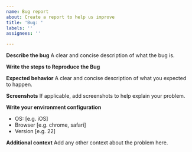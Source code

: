 ```yaml
---
name: Bug report
about: Create a report to help us improve
title: 'Bug: '
labels: ''
assignees: ''

---
```


**Describe the bug**
A clear and concise description of what the bug is.

**Write the steps to Reproduce the Bug**


**Expected behavior**
A clear and concise description of what you expected to happen.

**Screenshots**
If applicable, add screenshots to help explain your problem.

**Write your environment configuration**
 - OS: [e.g. iOS]
 - Browser [e.g. chrome, safari]
 - Version [e.g. 22]

**Additional context**
Add any other context about the problem here.
